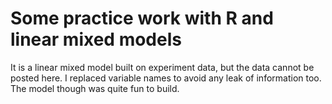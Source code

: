 # Some practice work with R and linear mixed models

It is a linear mixed model built on experiment data, but the data cannot be posted here. I replaced variable names to avoid any leak of information too. The model though was quite fun to build. 
